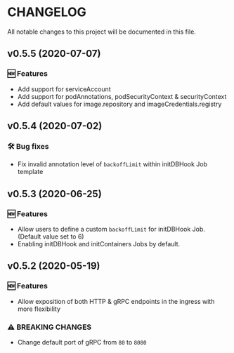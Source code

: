 # CHANGELOG

All notable changes to this project will be documented in this file.

## v0.5.5 (2020-07-07)
### 🆕 Features
* Add support for serviceAccount
* Add support for podAnnotations, podSecurityContext & securityContext
* Add default values for image.repository and imageCredentials.registry


## v0.5.4 (2020-07-02)
### 🛠 Bug fixes
* Fix invalid annotation level of `backoffLimit` within initDBHook Job template 


## v0.5.3 (2020-06-25)
### 🆕 Features
* Allow users to define a custom `backoffLimit` for initDBHook Job. (Default value set to 6)
* Enabling initDBHook and initContainers Jobs by default. 


## v0.5.2 (2020-05-19)
### 🆕 Features
* Allow exposition of both HTTP & gRPC endpoints in the ingress with more flexibility

### ⚠ BREAKING CHANGES
* Change default port of gRPC from `80` to `8080`
